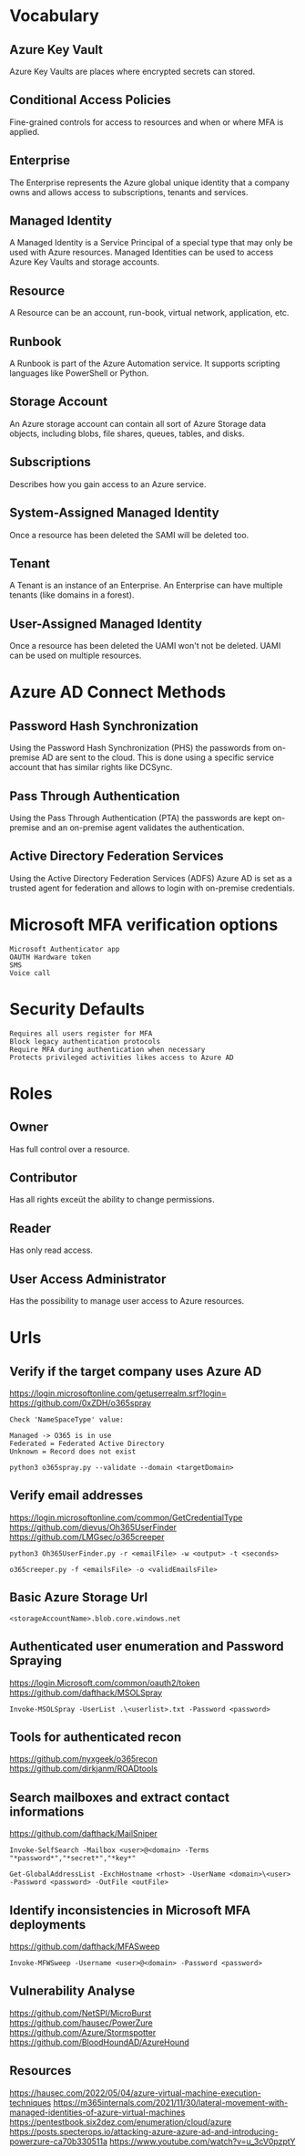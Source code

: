 # Vocabulary

## Azure Key Vault 
Azure Key Vaults are places where encrypted secrets can stored.

## Conditional Access Policies
Fine-grained controls for access to resources and when or where MFA is applied.

## Enterprise
The Enterprise represents the Azure global unique identity that a company owns and allows access to subscriptions, tenants and services.

## Managed Identity
A Managed Identity is a Service Principal of a special type that may only be used with Azure resources. Managed Identities can be used to access Azure Key Vaults and storage accounts.

## Resource
A Resource can be an account, run-book, virtual network, application, etc.

## Runbook
A Runbook is part of the Azure Automation service. It supports scripting languages like PowerShell or Python.

## Storage Account
An Azure storage account can contain all sort of Azure Storage data objects, including blobs, file shares, queues, tables, and disks.

## Subscriptions
Describes how you gain access to an Azure service.

## System-Assigned Managed Identity
Once a resource has been deleted the SAMI will be deleted too.

## Tenant
A Tenant is an instance of an Enterprise. An Enterprise can have multiple tenants (like domains in a forest).

## User-Assigned Managed Identity
Once a resource has been deleted the UAMI won't not be deleted. UAMI can be used on multiple resources.


# Azure AD Connect Methods

## Password Hash Synchronization
Using the Password Hash Synchronization (PHS) the passwords from on-premise AD are sent to the cloud. This is done using a specific service account that has similar rights like DCSync.

## Pass Through Authentication
Using the Pass Through Authentication (PTA) the passwords are kept on-premise and an on-premise agent validates the authentication.

## Active Directory Federation Services
Using the Active Directory Federation Services (ADFS) Azure AD is set as a trusted agent for federation and allows to login with on-premise credentials.


# Microsoft MFA verification options
```
Microsoft Authenticator app
OAUTH Hardware token
SMS
Voice call
```

# Security Defaults
```
Requires all users register for MFA
Block legacy authentication protocols
Require MFA during authentication when necessary
Protects privileged activities likes access to Azure AD
```

# Roles

## Owner
Has full control over a resource.

## Contributor
Has all rights exceüt the ability to change permissions.

## Reader
Has only read access.

## User Access Administrator
Has the possibility to manage user access to Azure resources.


# Urls

## Verify if the target company uses Azure AD
https://login.microsoftonline.com/getuserrealm.srf?login=<targetMail>
https://github.com/0xZDH/o365spray

```
Check 'NameSpaceType' value:

Managed -> O365 is in use
Federated = Federated Active Directory
Unknown = Record does not exist

python3 o365spray.py --validate --domain <targetDomain>
```

## Verify email addresses
https://login.microsoftonline.com/common/GetCredentialType
https://github.com/dievus/Oh365UserFinder
https://github.com/LMGsec/o365creeper

```
python3 Oh365UserFinder.py -r <emailFile> -w <output> -t <seconds>

o365creeper.py -f <emailsFile> -o <validEmailsFile>
```

## Basic Azure Storage Url
```
<storageAccountName>.blob.core.windows.net
```

## Authenticated user enumeration and Password Spraying
https://login.Microsoft.com/common/oauth2/token
https://github.com/dafthack/MSOLSpray

```
Invoke-MSOLSpray -UserList .\<userlist>.txt -Password <password>
```

## Tools for authenticated recon
https://github.com/nyxgeek/o365recon
https://github.com/dirkjanm/ROADtools

## Search mailboxes and extract contact informations
https://github.com/dafthack/MailSniper
```
Invoke-SelfSearch -Mailbox <user>@<domain> -Terms "*password*","*secret*","*key*"

Get-GlobalAddressList -ExchHostname <rhost> -UserName <domain>\<user> -Password <password> -OutFile <outFile>
```

## Identify inconsistencies in Microsoft MFA deployments
https://github.com/dafthack/MFASweep

```
Invoke-MFWSweep -Username <user>@<domain> -Password <password>
```

## Vulnerability Analyse
https://github.com/NetSPI/MicroBurst
https://github.com/hausec/PowerZure
https://github.com/Azure/Stormspotter
https://github.com/BloodHoundAD/AzureHound

## Resources
https://hausec.com/2022/05/04/azure-virtual-machine-execution-techniques
https://m365internals.com/2021/11/30/lateral-movement-with-managed-identities-of-azure-virtual-machines
https://pentestbook.six2dez.com/enumeration/cloud/azure
https://posts.specterops.io/attacking-azure-azure-ad-and-introducing-powerzure-ca70b330511a
https://www.youtube.com/watch?v=u_3cV0pzptY

